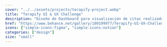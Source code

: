 ```yaml
---
cover: "../../assets/projects/terapify-project.webp"
title: "Terapify UI & UX Challenge"
description: "Diseño de Dashboard para visualización de citas realizado para Terapify."
href: "https://www.behance.net/gallery/109199977/Terapify-UI-UX-Challenge"
icons: ["simple-icons:figma", "simple-icons:notion"]
categories: ["design"]
size: "small"
---
```

